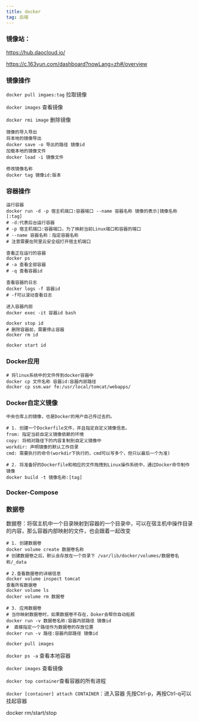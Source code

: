 ```yaml
---
title: docker
tag: 后端
---
```


### 镜像站：

https://hub.daocloud.io/

https://c.163yun.com/dashboard?nowLang=zh#/overview

### 镜像操作

`docker pull imgaes:tag` 拉取镜像

`docker images` 查看镜像

`docker rmi image` 删除镜像

```
镜像的导入导出
将本地的镜像导出
docker save -o 导出的路径 镜像id
加载本地的镜像文件
docker load -i 镜像文件

修改镜像名称
docker tag 镜像id:版本
```



### 容器操作

```
运行容器
docker run -d -p 宿主机端口:容器端口 --name 容器名称 镜像的表示|镜像名称[:tag]
# -d:代表后台运行容器
# -p 宿主机端口:容器端口，为了映射当前Linux端口和容器的端口
# --name 容器名称：指定容器名称
# 注意需要在阿里云安全组打开宿主机端口
```

```
查看正在运行的容器
docker ps 
# -a 查看全部容器
# -q 查看容器id

查看容器的日志
docker logs -f 容器id
# -f可以滚动查看日志

进入容器内部
docker exec -it 容器id bash

docker stop id
# 删除容器前，需要停止容器
docker rm id

docker start id
```

### Docker应用

```
# 将linux系统中的文件传到docker容器中
docker cp 文件名称 容器id:容器内部路径
docker cp ssm.war fe:/usr/local/tomcat/webapps/
```

### Docker自定义镜像

```ssh
中央仓库上的镜像，也是Docker的用户自己传过去的。

# 1. 创建一个Dockerfile文件，并且指定自定义镜像信息。
from: 指定当前自定义镜像依赖的环境
copy: 将相对路径下的内容复制到自定义镜像中
workdir: 声明镜像的默认工作目录
cmd: 需要执行的命令(workdir下执行的，cmd可以写多个，但只以最后一个为准)

# 2. 将准备好的Dockerfile和相应的文件拖拽到Linux操作系统中，通过Docker命令制作镜像
docker build -t 镜像名称:[tag]
```

### Docker-Compose







### 数据卷

数据卷：将宿主机中一个目录映射到容器的一个目录中，可以在宿主机中操作目录的内容，那么容器内部映射的文件，也会跟着一起改变

```
# 1. 创建数据卷
docker volume create 数据卷名称
# 创建数据卷之后，默认会存放在一个目录下 /var/lib/docker/volumes/数据卷名称/_data

# 2.查看数据卷的详细信息
docker volume inspect tomcat
查看所有数据卷
docker volume ls
docker volume rm 数据卷

# 3. 应用数据卷
# 当你映射数据卷时，如果数据卷不存在，Doker会帮你自动船舰
docker run -v 数据卷名称:容器内部路径 镜像id
#  直接指定一个路径作为数据卷的存放位置
docker run -v 路径:容器内部路径 镜像id
```







`docker pull images `

`docker ps -a` 查看本地容器

`docker images` 查看镜像

`docker top container`查看容器的所有进程

`docker [container] attach CONTAINER`：进入容器
				先按Ctrl-p，再按Ctrl-q可以挂起容器

docker rm/start/stop



